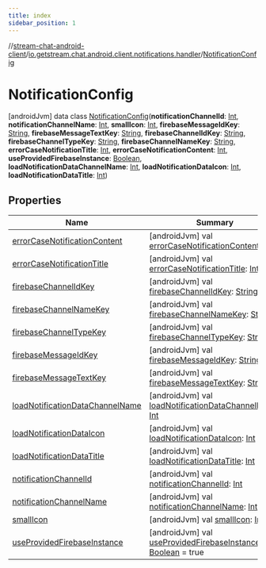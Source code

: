 ```yaml
---
title: index
sidebar_position: 1
---
```

//[stream-chat-android-client](../../../index.md)/[io.getstream.chat.android.client.notifications.handler](../index.md)/[NotificationConfig](index.md)



# NotificationConfig  
 [androidJvm] data class [NotificationConfig](index.md)(**notificationChannelId**: [Int](https://kotlinlang.org/api/latest/jvm/stdlib/kotlin/-int/index.html), **notificationChannelName**: [Int](https://kotlinlang.org/api/latest/jvm/stdlib/kotlin/-int/index.html), **smallIcon**: [Int](https://kotlinlang.org/api/latest/jvm/stdlib/kotlin/-int/index.html), **firebaseMessageIdKey**: [String](https://kotlinlang.org/api/latest/jvm/stdlib/kotlin/-string/index.html), **firebaseMessageTextKey**: [String](https://kotlinlang.org/api/latest/jvm/stdlib/kotlin/-string/index.html), **firebaseChannelIdKey**: [String](https://kotlinlang.org/api/latest/jvm/stdlib/kotlin/-string/index.html), **firebaseChannelTypeKey**: [String](https://kotlinlang.org/api/latest/jvm/stdlib/kotlin/-string/index.html), **firebaseChannelNameKey**: [String](https://kotlinlang.org/api/latest/jvm/stdlib/kotlin/-string/index.html), **errorCaseNotificationTitle**: [Int](https://kotlinlang.org/api/latest/jvm/stdlib/kotlin/-int/index.html), **errorCaseNotificationContent**: [Int](https://kotlinlang.org/api/latest/jvm/stdlib/kotlin/-int/index.html), **useProvidedFirebaseInstance**: [Boolean](https://kotlinlang.org/api/latest/jvm/stdlib/kotlin/-boolean/index.html), **loadNotificationDataChannelName**: [Int](https://kotlinlang.org/api/latest/jvm/stdlib/kotlin/-int/index.html), **loadNotificationDataIcon**: [Int](https://kotlinlang.org/api/latest/jvm/stdlib/kotlin/-int/index.html), **loadNotificationDataTitle**: [Int](https://kotlinlang.org/api/latest/jvm/stdlib/kotlin/-int/index.html))   


## Properties  
  
|  Name |  Summary | 
|---|---|
| <a name="io.getstream.chat.android.client.notifications.handler/NotificationConfig/errorCaseNotificationContent/#/PointingToDeclaration/"></a>[errorCaseNotificationContent](errorCaseNotificationContent.md)| <a name="io.getstream.chat.android.client.notifications.handler/NotificationConfig/errorCaseNotificationContent/#/PointingToDeclaration/"></a> [androidJvm] val [errorCaseNotificationContent](errorCaseNotificationContent.md): [Int](https://kotlinlang.org/api/latest/jvm/stdlib/kotlin/-int/index.html)   <br/>|
| <a name="io.getstream.chat.android.client.notifications.handler/NotificationConfig/errorCaseNotificationTitle/#/PointingToDeclaration/"></a>[errorCaseNotificationTitle](errorCaseNotificationTitle.md)| <a name="io.getstream.chat.android.client.notifications.handler/NotificationConfig/errorCaseNotificationTitle/#/PointingToDeclaration/"></a> [androidJvm] val [errorCaseNotificationTitle](errorCaseNotificationTitle.md): [Int](https://kotlinlang.org/api/latest/jvm/stdlib/kotlin/-int/index.html)   <br/>|
| <a name="io.getstream.chat.android.client.notifications.handler/NotificationConfig/firebaseChannelIdKey/#/PointingToDeclaration/"></a>[firebaseChannelIdKey](firebaseChannelIdKey.md)| <a name="io.getstream.chat.android.client.notifications.handler/NotificationConfig/firebaseChannelIdKey/#/PointingToDeclaration/"></a> [androidJvm] val [firebaseChannelIdKey](firebaseChannelIdKey.md): [String](https://kotlinlang.org/api/latest/jvm/stdlib/kotlin/-string/index.html)   <br/>|
| <a name="io.getstream.chat.android.client.notifications.handler/NotificationConfig/firebaseChannelNameKey/#/PointingToDeclaration/"></a>[firebaseChannelNameKey](firebaseChannelNameKey.md)| <a name="io.getstream.chat.android.client.notifications.handler/NotificationConfig/firebaseChannelNameKey/#/PointingToDeclaration/"></a> [androidJvm] val [firebaseChannelNameKey](firebaseChannelNameKey.md): [String](https://kotlinlang.org/api/latest/jvm/stdlib/kotlin/-string/index.html)   <br/>|
| <a name="io.getstream.chat.android.client.notifications.handler/NotificationConfig/firebaseChannelTypeKey/#/PointingToDeclaration/"></a>[firebaseChannelTypeKey](firebaseChannelTypeKey.md)| <a name="io.getstream.chat.android.client.notifications.handler/NotificationConfig/firebaseChannelTypeKey/#/PointingToDeclaration/"></a> [androidJvm] val [firebaseChannelTypeKey](firebaseChannelTypeKey.md): [String](https://kotlinlang.org/api/latest/jvm/stdlib/kotlin/-string/index.html)   <br/>|
| <a name="io.getstream.chat.android.client.notifications.handler/NotificationConfig/firebaseMessageIdKey/#/PointingToDeclaration/"></a>[firebaseMessageIdKey](firebaseMessageIdKey.md)| <a name="io.getstream.chat.android.client.notifications.handler/NotificationConfig/firebaseMessageIdKey/#/PointingToDeclaration/"></a> [androidJvm] val [firebaseMessageIdKey](firebaseMessageIdKey.md): [String](https://kotlinlang.org/api/latest/jvm/stdlib/kotlin/-string/index.html)   <br/>|
| <a name="io.getstream.chat.android.client.notifications.handler/NotificationConfig/firebaseMessageTextKey/#/PointingToDeclaration/"></a>[firebaseMessageTextKey](firebaseMessageTextKey.md)| <a name="io.getstream.chat.android.client.notifications.handler/NotificationConfig/firebaseMessageTextKey/#/PointingToDeclaration/"></a> [androidJvm] val [firebaseMessageTextKey](firebaseMessageTextKey.md): [String](https://kotlinlang.org/api/latest/jvm/stdlib/kotlin/-string/index.html)   <br/>|
| <a name="io.getstream.chat.android.client.notifications.handler/NotificationConfig/loadNotificationDataChannelName/#/PointingToDeclaration/"></a>[loadNotificationDataChannelName](loadNotificationDataChannelName.md)| <a name="io.getstream.chat.android.client.notifications.handler/NotificationConfig/loadNotificationDataChannelName/#/PointingToDeclaration/"></a> [androidJvm] val [loadNotificationDataChannelName](loadNotificationDataChannelName.md): [Int](https://kotlinlang.org/api/latest/jvm/stdlib/kotlin/-int/index.html)   <br/>|
| <a name="io.getstream.chat.android.client.notifications.handler/NotificationConfig/loadNotificationDataIcon/#/PointingToDeclaration/"></a>[loadNotificationDataIcon](loadNotificationDataIcon.md)| <a name="io.getstream.chat.android.client.notifications.handler/NotificationConfig/loadNotificationDataIcon/#/PointingToDeclaration/"></a> [androidJvm] val [loadNotificationDataIcon](loadNotificationDataIcon.md): [Int](https://kotlinlang.org/api/latest/jvm/stdlib/kotlin/-int/index.html)   <br/>|
| <a name="io.getstream.chat.android.client.notifications.handler/NotificationConfig/loadNotificationDataTitle/#/PointingToDeclaration/"></a>[loadNotificationDataTitle](loadNotificationDataTitle.md)| <a name="io.getstream.chat.android.client.notifications.handler/NotificationConfig/loadNotificationDataTitle/#/PointingToDeclaration/"></a> [androidJvm] val [loadNotificationDataTitle](loadNotificationDataTitle.md): [Int](https://kotlinlang.org/api/latest/jvm/stdlib/kotlin/-int/index.html)   <br/>|
| <a name="io.getstream.chat.android.client.notifications.handler/NotificationConfig/notificationChannelId/#/PointingToDeclaration/"></a>[notificationChannelId](notificationChannelId.md)| <a name="io.getstream.chat.android.client.notifications.handler/NotificationConfig/notificationChannelId/#/PointingToDeclaration/"></a> [androidJvm] val [notificationChannelId](notificationChannelId.md): [Int](https://kotlinlang.org/api/latest/jvm/stdlib/kotlin/-int/index.html)   <br/>|
| <a name="io.getstream.chat.android.client.notifications.handler/NotificationConfig/notificationChannelName/#/PointingToDeclaration/"></a>[notificationChannelName](notificationChannelName.md)| <a name="io.getstream.chat.android.client.notifications.handler/NotificationConfig/notificationChannelName/#/PointingToDeclaration/"></a> [androidJvm] val [notificationChannelName](notificationChannelName.md): [Int](https://kotlinlang.org/api/latest/jvm/stdlib/kotlin/-int/index.html)   <br/>|
| <a name="io.getstream.chat.android.client.notifications.handler/NotificationConfig/smallIcon/#/PointingToDeclaration/"></a>[smallIcon](smallIcon.md)| <a name="io.getstream.chat.android.client.notifications.handler/NotificationConfig/smallIcon/#/PointingToDeclaration/"></a> [androidJvm] val [smallIcon](smallIcon.md): [Int](https://kotlinlang.org/api/latest/jvm/stdlib/kotlin/-int/index.html)   <br/>|
| <a name="io.getstream.chat.android.client.notifications.handler/NotificationConfig/useProvidedFirebaseInstance/#/PointingToDeclaration/"></a>[useProvidedFirebaseInstance](useProvidedFirebaseInstance.md)| <a name="io.getstream.chat.android.client.notifications.handler/NotificationConfig/useProvidedFirebaseInstance/#/PointingToDeclaration/"></a> [androidJvm] val [useProvidedFirebaseInstance](useProvidedFirebaseInstance.md): [Boolean](https://kotlinlang.org/api/latest/jvm/stdlib/kotlin/-boolean/index.html) = true   <br/>|

